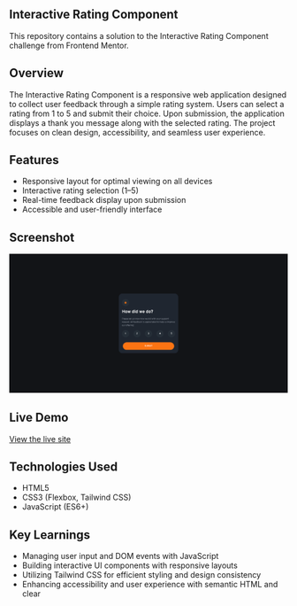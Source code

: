 ## Interactive Rating Component

This repository contains a solution to the Interactive Rating Component challenge from Frontend Mentor.

## Overview

The Interactive Rating Component is a responsive web application designed to collect user feedback through a simple rating system. Users can select a rating from 1 to 5 and submit their choice. Upon submission, the application displays a thank you message along with the selected rating. The project focuses on clean design, accessibility, and seamless user experience.

## Features

- Responsive layout for optimal viewing on all devices
- Interactive rating selection (1–5)
- Real-time feedback display upon submission
- Accessible and user-friendly interface

## Screenshot

![](./interactive-rating-component.png)

## Live Demo

[View the live site](https://crsaele.github.io/interactive-rating-component-main/)

## Technologies Used

- HTML5
- CSS3 (Flexbox, Tailwind CSS)
- JavaScript (ES6+)

## Key Learnings

- Managing user input and DOM events with JavaScript
- Building interactive UI components with responsive layouts
- Utilizing Tailwind CSS for efficient styling and design consistency
- Enhancing accessibility and user experience with semantic HTML and clear